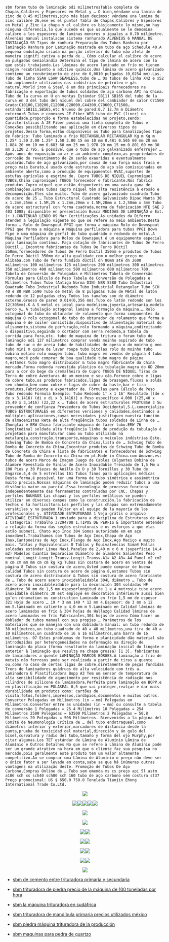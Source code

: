 
```
sbm foram tubo de laminação odi milimetrosTabla completa de Chapas,Calibres y Espesores en Metal y … O bien,véndame una lamina de zinc de 0.45 milímetros,sino más bien decimos: véndame una lamina de zinc calibre 26,ese es el punto! Tabla de Chapas,Calibres y Espesores en Metal y Zinc La chapa y el calibre es básicamente lo mismo,no hay ninguna diferencia,lo que sucede es que usualmente se le denomina calibre a los espesores de laminas menores o iguales a 0.70 milímetro. Alvenius manual instalacao sistema ranhurado ALVENIUS 6 MANUAL DE INSTALAÇÃO SR Tipos de ranhura Preparação dos Tubos Ranhura por laminação Ranhura por Laminação mostrada em tubo de aço Schedule 40.A pequena ondulação criada na porção interior do tubo não afeta de maneira signifi cativa a perda de … Cómo calcular el calibre de acero en pulgadas Geniolandia Determina el tipo de lámina de acero con la que estás trabajando.Las láminas de acero laminado en frío no tienen ningún recubrimiento o aditivo químico.Una lámina de acero galvanizado contiene un recubrimiento de zinc de 0,0010 pulgadas (0,0254 mm).Las. Tubo de linha SSAW LSAW SEAMLESS,tubo de … Os tubos de linha X42 e x52 são amplamente utilizados nas indústrias de petróleo e gás natural.World iron & Steel é um dos principais fornecedores na fabricação e exportação de tubos soldados de aço carbono API na China. Tubo de la curva en U en ventas Estándar SB111 SB165 del tubo de la curva en U del tubo del níquel del cobre del cambiador de calor C71500 Grado:C10100,C10200,C12000,C28000,C44300,C70600,C71500… estándar:SB111,SB165,etc Grueso de pared:0.7 12.7m m Diámetro externo:6 Tubos e conexoes JE Fiber WEB tubo de PVC (liner) na quantidade,proporção e forma estabelecidas no projeto,sendo: Características A JE Fiber possui uma linha completa de Tubos e Conexões possibilitando sua aplicação em diversos tipos de projetos.Dessa forma,estão disponíveis os Tubo para Canalizações Tipo de Fabrico: Tubo laminado a frio RECTANGULAR RECTANGULAR Kg m Kg m 1.25* 1.50 2.00 1.25* 1.50 2.00 15 mm 10 mm 0.481 0.565 60 mm 20 mm 1.884 20 mm 10 mm 0.683 60 mm 25 mm 1.978 20 mm 15 mm 0.801 60 mm 30 mm 2.120 2.795. É possível que o tubo de aço galvanizado enferruje? … Após anos de exposição ao ar e ao ambiente complexo,as propriedades de corrosão do revestimento de Zn serão exauridas e eventualmente oxidarão.Tubo de aço galvanizado,por causa de sua força mais fraca e preço mais barato,é usado onde estruturas de aço são comissionadas em ambiente aberto,como a produção de equipamentos HVAC,suportes de estufas agrícolas e esgrima de. Cupro TUBOS DE NÍQUEL Cuproníquel TUBOS,China cuproníquel TUBOS fornecedor e fabricante.Nós fabrica produtos Cupro níquel que estão disponíveis em uma vasta gama de combinações.Estes tubos Cupro níquel têm alta resistência à erosão e decomposição.Eles são muito. Tubo de acero galvanizado cuadrado Tubo de acero de 25 … Tubo Estructural Cuadrado Galvanizado Dipac Manta 30 x 1.2mm,25mm x 1.5M,25 x 1.2mm,20mm x 1.5M,20mm x 1.2,50mm x 3mm Tubo de acero estructural con forma cuadrada,norma de fabricación NTE SAE J 403 1008; disponible en presentación Busca MEDIDAS DE LAMINAÇÃO ø Ext.(+ ).CONTINUAR LENDO 09 Mar Certificações As unidades da Diferro atendem a legislação vigente no que se refere ao meio ambiente.Desta forma … Rolo de Downspout PPGI que forma a máquina Rolo de Downspout PPGI que forma a máquina A Máquina perfiladora para tubos PPGI Down Pipe é uma máquina de perfil de tubo quadrado e redondo de metal.A Máquina Perfiladora para Rolos de Downspout é um equipamento especial para laminação contínua. Faça cotação de fabricantes de Tubos De Ferro Dúctil … Encontre fabricantes de Tubos De Ferro Dúctil 350mm,fornecedores de Tubos De Ferro Dúctil 350mm e produtos de Tubos De Ferro Dúctil 350mm de alta qualidade com o melhor preço no Alibaba.com Tubo de ferro fundido dúctil dn 80mm até dn 2600 milímetros 100 milímetros 125 milímetros 200 milímetros 300 milímetros 350 milímetros 400 milímetros 500 milímetros 600 milímetros 700. Tabela de Conversão de Polegadas e Milímetros Tabela de Conversão Fórmulas para Cálculo de Peso Tabela de Conversão de Polegadas e Milímetros Tubos Tubo (Antiga Norma DIN) NBR 5580 Tubo Industrial Quadrado Tubo Industrial Redondo Tubo Industrial Retangular Tubo SCH 40 e 80 NBR 5590 Tubo de metal de 8 pulgadas Tubo de Metal de latón redondo de 12 pulgadas etsy Todos los tamaños son de diámetro externo.Grueso de pared 0,014(0,356 mm).Tubo de latón redondo son los 12(305mm).K & S metal es ideal para modelismo,joyería,artesanía,modelo barco y… A tubulação octogonal lamina a formação da máquina,… Rolo octogonal do tubo do obturador de rolamento que forma componentes da máquina O rolo octogonal do tubo do obturador de rolamento que forma a máquina é de coiler consistido,dispositivo de alimentação material do alisamento,sistema de perfuração,rolo formando a máquina,endireitando o dispositivo,seguindo o cortador com serra redonda,a tabela da corrida para fora,etc. tubo de maquina de tritura o foram tubo de laminação odi 127 milimetros comprar venda moinho aspirado de tubo tubo de suc o de areia tubo de habilidades de opera o do moinho g meo tubo mini m quina de lavar roupa tubo bitolas rolo do moinho tubo bobina molino rolo moagem tubo. tubo magro em vendas de página 4 tubo magro,você pode comprar de boa qualidade tubo magro de página 4,estamos tubo magro distribuidor & tubo magro fabricante da China mercado.Forma redonda revestida plástico da tubulação magra do OD 28mm para a cor do bege da cremalheira de Cupro TUBOS DE NÍQUEL Tiras de Terra de cobre Aventuras de um menino e seu cão.Fornece cobre e ligas de cobre tubo,os produtos fabricados,ligas de brasagem,fluxos e solda sem chumbo,bem como cobre e ligas de cobre da haste,bar e tira produtos.Fabricante e exportador de. Fórmulas para Cálculo de Peso Tubo redondo Fórmula Exemplo: Tubo Redondo 1″ x 1 16″ Resultado [(de x de x 3,1416) (di x di x 3,1416)] x Peso específico 4.000 [(25,40 x 25,40 x 3,1416) (22,22 x … Tubos de acero estructurales PROTUBSA 3 Su proveedor de confianza Proveedora de Tubos Occidental,S.L.comercializa TUBOS ESTRUCTURALES en diferentes versiones y calidades,destinados a múltiples aplicaciones,cuyas necesidades justifiquen nuestra función de almacenistas Reta de alta freqüência tubos soldados de Linha de … Zhongtai é ERW China fabricante máquina de fazer tubo.ERW 76 longitudinal soldada alta freqüência linha de produção da tubulação é projetada para manufaturar cano ou tubo utilizado na metalurgia,construção,transporte,máquinas e veículos indústrias.Este. Schwing Tubo de Bomba de Concreto da China,lista de … Schwing Tubo de Bomba de Concreto da China,Encontrar produtos de Schwing Tubo de Bomba de Concreto da China e lista de fabricantes e fornecedores de Schwing Tubo de Bomba de Concreto da China em pt.Made in China.com Amazon.es: tubos de acero Marco de Imagen Juego de Cables Colgantes Bobina de Alambre Revestida de Vinilo de Acero Inoxidable Trenzado de 1,5 Mm x 100 Pies y 30 Piezas de Anillo En D y 30 Tornillos y 30 Tubo de Engarce.4,4 de 5 estrellas 161 Tubos finos para aplicações médicas Desta forma,é possível ter uma forma de tubo simétrica e assimétrica muito precisa.Nossas máquinas de laminação podem reduzir tubos a uma distância maior ou parcial.Essa tecnologia de processo funciona independentemente das ferramentas controladas por CNC. Chapas y perfiles BAUHAUS Las chapas y los perfiles metálicos se pueden utilizar en diversos campos como la construcción,la fabricación de techos o la horticultura.Los perfiles y las chapas son extremadamente versátiles y no pueden faltar en el equipo de la mayoría de los profesionales y. ATIVIDADE ESTRUTURADA 1 Veja grátis o arquivo ATIVIDADE ESTRUTURADA 1 enviado para a disciplina de Estruturas de Aço I Categoria: Trabalho 37294708 1.TIPOS DE PERFIS É importante entender a relação da forma das seções estruturais e os esforços a que elas estão submeti. Chato Aço Inox 304 Somos autoridade em em aço inoxdável.Trabalhamos com Tubos de Aço Inox,Chapa de Aço Inox,Cantoneiras de Aço Inox,Flange de Aço Inox,Aço Maciço e muito mais. Tablas y Equivalencias 8 Tablas y Equivalencias Sima® Mallas soldadas estándar Línea Maxi.Paneles de 2,40 m x 6 m (superficie 14,4 m2) Modelos Cuantía Separación Diámetro de alambres Salientes Peso nominal Longit.Longit.Transv.Longit.Transv.A1= A2 A3= A4 Panel m2 cm2 m cm cm mm mm cm cm kg kg Tubos sin costura de acero en ventas de página 8 Tubos sin costura de acero,Usted puede comprar de buena calidad Tubos sin costura de acero de página 8,estamos Tubos sin costura de acero distribuidor & Tubos sin costura de acero fabricante de … Tubo de acero acero inoxidableidable 304L diámetro … Tubo de acero acero inoxidableidable para la decoración 304 soldadas HF diámetro 30 mm de 1,5 mm espesorlongitud de 1 a 4 metrosLe tube acero inoxidable diámetro 30 est employé en décoration intérieure aussi bien qu’en rénovation ou construction Laminado en frío 1,5 mm de espesor 321 Hoja de acero … 19 * 3 mm 140 * 12 mm 4.Espesor: de 3 mm a 12 mm.5.laminado en caliente ≤ 4,0 mm m 5.Laminado en Calidad láminas de acero laminados en frío & 304 hojas de Hallazgo Calidad láminas de acero laminados en frío Fabricantes,304 hojas de acero Cómo hacer un doblador de tubos manual con sus propias … Parámetros de los materiales que se manejan con una dobladora manual: un tubo redondo de 30 milímetros,un tubo cuadrado de 40 a 40 milímetros,una tira de 40 a 10 milímetros,un cuadrado de 16 a 16 milímetros,una barra de 16 milímetros. 07 Estes problemas de forma e planicidade dão material são introduzidos por heterogeneidades na deformação na direção de laminação da placa (forma resultante da laminação inicial do lingote e anterior à laminação que resulta na chapa grossa) [1 3]. fabricantes de laminadores a quente LAMINAÇÃO MARCOS BORGES.A laminação a frio de metais não ferrosos pode ser realizada a partir de tiras a quente ou,como no caso de certas ligas de cobre,diretamente de peças fundidas Trens de laminadores quádruos de alta velocidade com três a. Laminadora E Plastificadora Bopp A3 Tem um sensor de temperatura de alta sensibilidade de aquecimento por resistência de radiação nos cilindros de silicone da laminadora.Perfeita para laminação em BOPP,e em plastificação em POLASEAL 0,5 que vai proteger,realçar e dar mais durabilidade em produtos como: cartões de visita,fotos,folders,impressos,cardápios,documentos e muitos outros. Converter Polegadas em Milímetros (in → mm) Polegadas em Milímetros.Converter entre as unidades (in → mm) ou consulte a tabela de conversão 1 Polegadas = 25.4 Milímetros 10 Polegadas = 254 Milímetros 2500 Polegadas = 63500 Milímetros 2 Polegadas = 50.8 Milímetros 20 Polegadas = 508 Milímetros. Bienvenidos a la página del Comité de Neumonología Crítica de … del tubo endotraqueal,como diámetros interior y exterior,marcadores de distancia desde la punta,prueba de toxicidad del material,dirección y án gulo del bisel,curvatura y radio del tubo,tamaño y forma del ojo Murphy,por citar algunas.Los TET estándar de Lâmina de Alumínio Lâmina de Alumínio e Outros Detalhes No que se refere à Lâmina de Alumínio pode ser um grande atrativo na hora em que o cliente faz sua pesquisa no mercado,pois geralmente este produto tem um valor altamente competitivo.Ao se comprar uma Lâmina de Alumínio o preço não deve ser o único fator a ser levado em conta,sabe se que há inúmeras outras vantagens na utilização deste. Promoção de Tubos De Aço Carbono,Compras Online de … Tubo sem emenda ms cs preço api 5l astm a106 sch xs sch40 sch80 sch 160 tubo de aço carbono sem costura st37 Preço promocional: US $ 650.0 750.0 Tonelada Tianjin Ehong International Trade Co.Ltd. 
```

<div align="center">

<a href="https://es-crusher.shibang-china.com/github&k=sbm+foram+tubo+de+lamina%C3%A7%C3%A3o+odi+milimetros"><img src="https://static.shibang-china.com/es/crusher/logo.jpg"></a>

<a href="https://es-crusher.shibang-china.com/github&k=sbm+foram+tubo+de+lamina%C3%A7%C3%A3o+odi+milimetros"><img src="https://static.shibang-china.com/es/crusher/index.jpg"></a><a href="https://es-crusher.shibang-china.com/material.htmlgithub&k=sbm+foram+tubo+de+lamina%C3%A7%C3%A3o+odi+milimetros"><img src="https://static.shibang-china.com/es/crusher/material.jpg"></a><a href="https://es-crusher.shibang-china.com/application.htmlgithub&k=sbm+foram+tubo+de+lamina%C3%A7%C3%A3o+odi+milimetros"><img src="https://static.shibang-china.com/es/crusher/application.jpg"></a><a href="https://es-crusher.shibang-china.com/aboutus.htmlgithub&k=sbm+foram+tubo+de+lamina%C3%A7%C3%A3o+odi+milimetros"><img src="https://static.shibang-china.com/es/crusher/aboutus.jpg"></a><a href="https://es-crusher.shibang-china.com/contact.htmlgithub&k=sbm+foram+tubo+de+lamina%C3%A7%C3%A3o+odi+milimetros"><img src="https://static.shibang-china.com/es/crusher/contact.jpg"></a>

<a href="https://es-crusher.shibang-china.com/github&k=sbm+foram+tubo+de+lamina%C3%A7%C3%A3o+odi+milimetros"><img src="https://static.shibang-china.com/es/crusher/banner.jpg"></a>

<a href="https://swt.shibang-china.com/github&k=sbm+foram+tubo+de+lamina%C3%A7%C3%A3o+odi+milimetros"><img src="https://static.shibang-china.com/es/crusher/text.jpg"></a>

<a href="https://swt.shibang-china.com/github&k=sbm+foram+tubo+de+lamina%C3%A7%C3%A3o+odi+milimetros"><img src="https://static.shibang-china.com/es/crusher/chat.jpg"></a><a href="https://es-crusher.shibang-china.com/contact.htmlgithub&k=sbm+foram+tubo+de+lamina%C3%A7%C3%A3o+odi+milimetros"><img src="https://static.shibang-china.com/es/crusher/message.jpg"></a>

<a href="https://es-crusher.shibang-china.com/products/pe.htmlgithub&k=sbm+foram+tubo+de+lamina%C3%A7%C3%A3o+odi+milimetros"><img src="https://static.shibang-china.com/es/crusher/pe.jpg"></a><a href="https://es-crusher.shibang-china.com/products/pf.htmlgithub&k=sbm+foram+tubo+de+lamina%C3%A7%C3%A3o+odi+milimetros"><img src="https://static.shibang-china.com/es/crusher/pf.jpg"></a>

<a href="https://es-crusher.shibang-china.com/products/hpt.htmlgithub&k=sbm+foram+tubo+de+lamina%C3%A7%C3%A3o+odi+milimetros"><img src="https://static.shibang-china.com/es/crusher/hpt.jpg"></a><a href="https://es-crusher.shibang-china.com/products/vsi.htmlgithub&k=sbm+foram+tubo+de+lamina%C3%A7%C3%A3o+odi+milimetros"><img src="https://static.shibang-china.com/es/crusher/vsi.jpg"></a>

<a href="https://es-crusher.shibang-china.com/products/klv.htmlgithub&k=sbm+foram+tubo+de+lamina%C3%A7%C3%A3o+odi+milimetros"><img src="https://static.shibang-china.com/es/crusher/klv.jpg"></a><a href="https://es-crusher.shibang-china.com/products/portable.htmlgithub&k=sbm+foram+tubo+de+lamina%C3%A7%C3%A3o+odi+milimetros"><img src="https://static.shibang-china.com/es/crusher/portable.jpg"></a>

<a href="https://swt.shibang-china.com/github&k=sbm+foram+tubo+de+lamina%C3%A7%C3%A3o+odi+milimetros"><img src="https://static.shibang-china.com/es/crusher/case.jpg"></a>

</div>


* [sbm de cemento entre trituradora primaria y secundaria](sbm%20de%20cemento%20entre%20trituradora%20primaria%20y%20secundaria.md)

* [sbm trituradora de piedra precio de la máquina de 100 toneladas por hora](sbm%20trituradora%20de%20piedra%20precio%20de%20la%20m%C3%A1quina%20de%20100%20toneladas%20por%20hora.md)

* [sbm la máquina trituradora en sudáfrica](sbm%20la%20m%C3%A1quina%20trituradora%20en%20sud%C3%A1frica.md)

* [sbm trituradora de mandíbula primaria precios utilizados méxico](sbm%20trituradora%20de%20mand%C3%ADbula%20primaria%20precios%20utilizados%20m%C3%A9xico.md)

* [sbm piedra máquina trituradora de la producción](sbm%20piedra%20m%C3%A1quina%20trituradora%20de%20la%20producci%C3%B3n.md)

* [sbm maquinas para pedra de quartzo](sbm%20maquinas%20para%20pedra%20de%20quartzo.md)